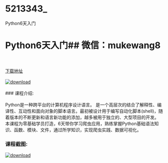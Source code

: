 # 5213343_
Python6天入门
# Python6天入门## 微信：mukewang8
<br/></br>[下载地址](http://www.36tz.cn/article/5213343 "下载地址")
<br/></br>[![download](http://36tz.cn/muke_img/2020_05_2-140-300x192.png "下载地址")](http://www.36tz.cn/article/5213343 "下载地址")
<br/></br>### 课程介绍:<br/></br>Python是一种跨平台的计算机程序设计语言。 是一个高层次的结合了解释性、编译性、互动性和面向对象的脚本语言。最初被设计用于编写自动化脚本(shell)，随着版本的不断更新和语言新功能的添加，越多被用于独立的、大型项目的开发。
本课程为零基础学员打造，6天带你学习爬虫应用，熟练掌握Python基础语法知识、函数、模块、文件，通过所学知识，实现爬虫实践、数据可视化。

### 课程截图:
[![download](http://36tz.cn/muke_img/2020_05_1-150.png "下载地址")](http://www.36tz.cn/article/5213343 "下载地址")

